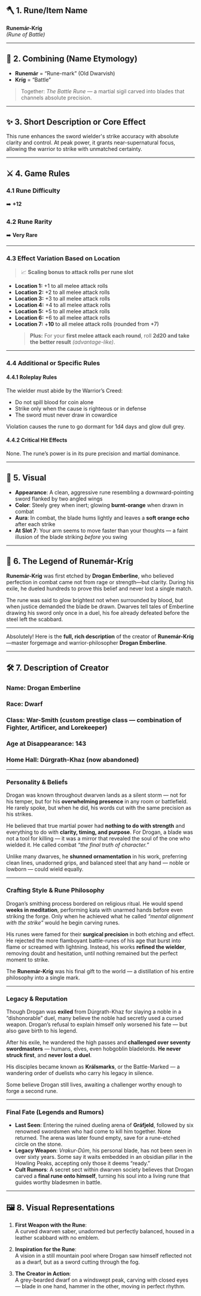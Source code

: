 ## 🪓 **1. Rune/Item Name**  
**Runemár-Kríg**  
*(Rune of Battle)*

---

## 🔡 **2. Combining (Name Etymology)**  
- **Runemár** = “Rune-mark” (Old Dwarvish)  
- **Kríg** = “Battle”  
> Together: *The Battle Rune* — a martial sigil carved into blades that channels absolute precision.

---

## ✨ **3. Short Description or Core Effect**  
This rune enhances the sword wielder's strike accuracy with absolute clarity and control. At peak power, it grants near-supernatural focus, allowing the warrior to strike with unmatched certainty.

---

## ⚔ **4. Game Rules**

### 4.1 **Rune Difficulty**  
➡️ **+12**

### 4.2 **Rune Rarity**  
➡️ **Very Rare**

---

### 4.3 **Effect Variation Based on Location**

> 📈 **Scaling bonus to attack rolls per rune slot**

- **Location 1:** +1 to all melee attack rolls  
- **Location 2:** +2 to all melee attack rolls  
- **Location 3:** +3 to all melee attack rolls  
- **Location 4:** +4 to all melee attack rolls  
- **Location 5:** +5 to all melee attack rolls  
- **Location 6:** +6 to all melee attack rolls  
- **Location 7:** +**10** to all melee attack rolls (rounded from +7)  
   > **Plus:** For your **first melee attack each round**, roll **2d20 and take the better result** *(advantage-like)*.

---

### 4.4 **Additional or Specific Rules**

#### 4.4.1 **Roleplay Rules**  
The wielder must abide by the Warrior’s Creed:  
- Do not spill blood for coin alone  
- Strike only when the cause is righteous or in defense  
- The sword must never draw in cowardice  

Violation causes the rune to go dormant for 1d4 days and glow dull grey.

#### 4.4.2 **Critical Hit Effects**  
None. The rune’s power is in its pure precision and martial dominance.

---

## 🧿 **5. Visual**

- **Appearance**: A clean, aggressive rune resembling a downward-pointing sword flanked by two angled wings  
- **Color**: Steely grey when inert; glowing **burnt-orange** when drawn in combat  
- **Aura**: In combat, the blade hums lightly and leaves a **soft orange echo** after each strike  
- **At Slot 7**: Your arm seems to move faster than your thoughts — a faint illusion of the blade striking *before* you swing

---

## 📖 **6. The Legend of Runemár-Kríg**

**Runemár-Kríg** was first etched by **Drogan Emberline**, who believed perfection in combat came not from rage or strength—but clarity. During his exile, he dueled hundreds to prove this belief and never lost a single match.

The rune was said to glow brightest not when surrounded by blood, but when justice demanded the blade be drawn. Dwarves tell tales of Emberline drawing his sword only once in a duel, his foe already defeated before the steel left the scabbard.

---

Absolutely! Here is the **full, rich description** of the creator of **Runemár-Kríg**—master forgemage and warrior-philosopher **Drogan Emberline**.

---

## 🛠 **7. Description of Creator**  
### **Name**: Drogan Emberline  
### **Race**: Dwarf  
### **Class**: War-Smith (custom prestige class — combination of Fighter, Artificer, and Lorekeeper)  
### **Age at Disappearance**: 143  
### **Home Hall**: Dúrgrath-Khaz (now abandoned)

---

### **Personality & Beliefs**  
Drogan was known throughout dwarven lands as a silent storm — not for his temper, but for his **overwhelming presence** in any room or battlefield. He rarely spoke, but when he did, his words cut with the same precision as his strikes.  

He believed that true martial power had **nothing to do with strength** and everything to do with **clarity, timing, and purpose**. For Drogan, a blade was not a tool for killing — it was a mirror that revealed the soul of the one who wielded it. He called combat *“the final truth of character.”*

Unlike many dwarves, he **shunned ornamentation** in his work, preferring clean lines, unadorned grips, and balanced steel that any hand — noble or lowborn — could wield equally.

---

### **Crafting Style & Rune Philosophy**  
Drogan’s smithing process bordered on religious ritual. He would spend **weeks in meditation**, performing kata with unarmed hands before even striking the forge. Only when he achieved what he called *“mental alignment with the strike”* would he begin carving runes.

His runes were famed for their **surgical precision** in both etching and effect. He rejected the more flamboyant battle-runes of his age that burst into flame or screamed with lightning. Instead, his works **refined the wielder**, removing doubt and hesitation, until nothing remained but the perfect moment to strike.

The **Runemár-Kríg** was his final gift to the world — a distillation of his entire philosophy into a single mark.

---

### **Legacy & Reputation**  
Though Drogan was **exiled** from Dúrgrath-Khaz for slaying a noble in a “dishonorable” duel, many believe the noble had secretly used a cursed weapon. Drogan’s refusal to explain himself only worsened his fate — but also gave birth to his legend.  

After his exile, he wandered the high passes and **challenged over seventy swordmasters** — humans, elves, even hobgoblin bladelords. **He never struck first**, and **never lost a duel**.  

His disciples became known as **Králsmarks**, or the Battle-Marked — a wandering order of duelists who carry his legacy in silence.

Some believe Drogan still lives, awaiting a challenger worthy enough to forge a second rune.

---

### **Final Fate (Legends and Rumors)**  
- **Last Seen**: Entering the ruined dueling arena of **Gráfjeld**, followed by six renowned swordsmen who had come to kill him together. None returned. The arena was later found empty, save for a rune-etched circle on the stone.  
- **Legacy Weapon**: *Vrakur-Dûm*, his personal blade, has not been seen in over sixty years. Some say it waits embedded in an obsidian pillar in the Howling Peaks, accepting only those it deems “ready.”  
- **Cult Rumors**: A secret sect within dwarven society believes that Drogan carved a **final rune onto himself**, turning his soul into a living rune that guides worthy bladesmen in battle.

---


## 🖼 **8. Visual Representations**

1. **First Weapon with the Rune**:  
   A curved dwarven saber, unadorned but perfectly balanced, housed in a leather scabbard with no emblem.

2. **Inspiration for the Rune**:  
   A vision in a still mountain pool where Drogan saw himself reflected not as a dwarf, but as a sword cutting through the fog.

3. **The Creator in Action**:  
   A grey-bearded dwarf on a windswept peak, carving with closed eyes — blade in one hand, hammer in the other, moving in perfect rhythm.
